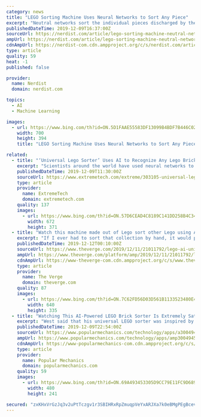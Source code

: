 ```yaml
---
category: news
title: "LEGO Sorting Machine Uses Neural Networks to Sort Any Piece"
excerpt: "Neutral networks sort the individual pieces discharged by the “vibration feeder.” The most astounding part of the universal LEGO sorter is its use of artificial intelligence, specifically machine learning, and even more specifically, convolutional neural networks. West describes in more detail how the neural networks work in the video below ..."
publishedDateTime: 2019-12-09T16:37:00Z
sourceUrl: https://nerdist.com/article/lego-sorting-machine-neutral-networks/
ampUrl: https://nerdist.com/article/lego-sorting-machine-neutral-networks/?amp
cdnAmpUrl: https://nerdist-com.cdn.ampproject.org/c/s/nerdist.com/article/lego-sorting-machine-neutral-networks/?amp
type: article
quality: 59
heat: -1
published: false

provider:
  name: Nerdist
  domain: nerdist.com

topics:
  - AI
  - Machine Learning

images:
  - url: https://www.bing.com/th?id=ON.5D1FAAE55583DF13099B4BDF7B446C02
    width: 700
    height: 394
    title: "LEGO Sorting Machine Uses Neural Networks to Sort Any Piece"

related:
  - title: "‘Universal Lego Sorter’ Uses AI to Recognize Any Lego Brick"
    excerpt: "Scientists around the world have used neural networks to train self-driving cars, diagnose disease, and search for exoplanets. Now, someone is finally leveraging this technology to do something useful: sorting Lego bricks. On YouTube, you can learn how one man created a Lego sorting machine using AI ... the Universal Lego Sorter can recognize ..."
    publishedDateTime: 2019-12-09T11:30:00Z
    sourceUrl: https://www.extremetech.com/extreme/303105-universal-lego-sorter-uses-ai-to-recognize-any-lego-brick
    type: article
    provider:
      name: ExtremeTech
      domain: extremetech.com
    quality: 137
    images:
      - url: https://www.bing.com/th?id=ON.57D6CEAD4C8189C141DD258B4C34B2FC
        width: 672
        height: 371
  - title: "Watch this machine made out of Lego sort other Lego using AI"
    excerpt: "If I ever had to sort that collection by hand, it would probably take me the better part of the next 20 years — but perhaps I could use this AI-powered Lego sorting machine that’s made in large part out of more than 10,000 Lego bricks (via ExtremeTech). Dubbed the “Universal Lego Sorting Machine” by its creator, Daniel West, it’s a ..."
    publishedDateTime: 2019-12-12T00:10:00Z
    sourceUrl: https://www.theverge.com/2019/12/11/21011792/lego-ai-universal-sorting-machine
    ampUrl: https://www.theverge.com/platform/amp/2019/12/11/21011792/lego-ai-universal-sorting-machine
    cdnAmpUrl: https://www-theverge-com.cdn.ampproject.org/c/s/www.theverge.com/platform/amp/2019/12/11/21011792/lego-ai-universal-sorting-machine
    type: article
    provider:
      name: The Verge
      domain: theverge.com
    quality: 87
    images:
      - url: https://www.bing.com/th?id=ON.7C62FD56D03D561B1133523480E48A1F
        width: 640
        height: 335
  - title: "Watching This AI-Powered LEGO Brick Sorter Is Extremely Satisfying"
    excerpt: "West said that his universal LEGO sorter was inspired by two of these previous creations, including a 2011 model built by YouTuber Akiyuki Brick Channel, which was the first of these LEGO machines to sort a large number of pieces, and a 2017 machine that was the first to use AI to sort LEGO. For over two years, West has worked on his LEGO ..."
    publishedDateTime: 2019-12-09T22:54:00Z
    sourceUrl: https://www.popularmechanics.com/technology/apps/a30049454/ai-universal-lego-sorter/
    ampUrl: https://www.popularmechanics.com/technology/apps/amp30049454/ai-universal-lego-sorter/
    cdnAmpUrl: https://www-popularmechanics-com.cdn.ampproject.org/c/s/www.popularmechanics.com/technology/apps/amp30049454/ai-universal-lego-sorter/
    type: article
    provider:
      name: Popular Mechanics
      domain: popularmechanics.com
    quality: 59
    images:
      - url: https://www.bing.com/th?id=ON.69A493453305D9CC79E11FC9D689C98E
        width: 480
        height: 241

secured: "zxKHxVrGzJq3v2uPtTczgv1r3SBIHRxRpZmuqpVeYxARJXa7k0eBMgPEgBcevNpOPFsIeNxjh1WVm0rX6SDl9FalZaguBVa4k93WygdVlt7acg/v10do2k4z53YBpzwUHR7R+7/xHyKCJfqNFoXyedZXyTAyWLm7LFQNjvpumJj0VIUw/Kd1fdANI+HAtdYqhOi3gtQkIOZCOT2qOYiJERjuCX2ZsCg6wP0wvaAnYSwo7llOhwe1P8TJi1lEGCNnLPDyWClvcL5mYnWiipDdqA==;EYZ6EX4TzXdVy74C0zTGug=="
---
```


